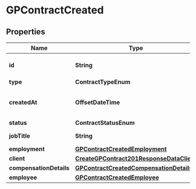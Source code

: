 

# GPContractCreated


## Properties

| Name | Type | Description | Notes |
|------------ | ------------- | ------------- | -------------|
|**id** | **String** | Id of the contract created. |  [optional] |
|**type** | **ContractTypeEnum** |  |  [optional] |
|**createdAt** | **OffsetDateTime** | Long date-time format following ISO-8601 |  [optional] |
|**status** | **ContractStatusEnum** |  |  [optional] |
|**jobTitle** | **String** | Employee&#39;s job title. |  [optional] |
|**employment** | [**GPContractCreatedEmployment**](GPContractCreatedEmployment.md) |  |  [optional] |
|**client** | [**CreateGPContract201ResponseDataClient**](CreateGPContract201ResponseDataClient.md) |  |  [optional] |
|**compensationDetails** | [**GPContractCreatedCompensationDetails**](GPContractCreatedCompensationDetails.md) |  |  [optional] |
|**employee** | [**GPContractCreatedEmployee**](GPContractCreatedEmployee.md) |  |  [optional] |



